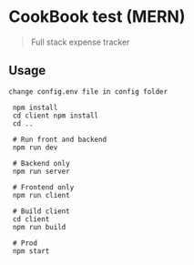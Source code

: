 # CookBook test (MERN)

> Full stack expense tracker

## Usage

```
change config.env file in config folder
```

```
 npm install
 cd client npm install
 cd ..
 
 # Run front and backend
 npm run dev
 
 # Backend only
 npm run server
 
 # Frontend only
 npm run client
 
 # Build client
 cd client
 npm run build
 
 # Prod
 npm start
```
